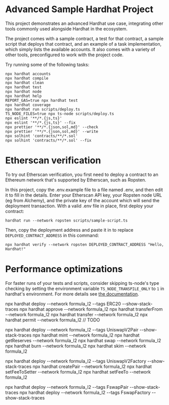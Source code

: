 # Advanced Sample Hardhat Project

This project demonstrates an advanced Hardhat use case, integrating other tools commonly used alongside Hardhat in the ecosystem.

The project comes with a sample contract, a test for that contract, a sample script that deploys that contract, and an example of a task implementation, which simply lists the available accounts. It also comes with a variety of other tools, preconfigured to work with the project code.

Try running some of the following tasks:

```shell
npx hardhat accounts
npx hardhat compile
npx hardhat clean
npx hardhat test
npx hardhat node
npx hardhat help
REPORT_GAS=true npx hardhat test
npx hardhat coverage
npx hardhat run scripts/deploy.ts
TS_NODE_FILES=true npx ts-node scripts/deploy.ts
npx eslint '**/*.{js,ts}'
npx eslint '**/*.{js,ts}' --fix
npx prettier '**/*.{json,sol,md}' --check
npx prettier '**/*.{json,sol,md}' --write
npx solhint 'contracts/**/*.sol'
npx solhint 'contracts/**/*.sol' --fix
```

# Etherscan verification

To try out Etherscan verification, you first need to deploy a contract to an Ethereum network that's supported by Etherscan, such as Ropsten.

In this project, copy the .env.example file to a file named .env, and then edit it to fill in the details. Enter your Etherscan API key, your Ropsten node URL (eg from Alchemy), and the private key of the account which will send the deployment transaction. With a valid .env file in place, first deploy your contract:

```shell
hardhat run --network ropsten scripts/sample-script.ts
```

Then, copy the deployment address and paste it in to replace `DEPLOYED_CONTRACT_ADDRESS` in this command:

```shell
npx hardhat verify --network ropsten DEPLOYED_CONTRACT_ADDRESS "Hello, Hardhat!"
```

# Performance optimizations

For faster runs of your tests and scripts, consider skipping ts-node's type checking by setting the environment variable `TS_NODE_TRANSPILE_ONLY` to `1` in hardhat's environment. For more details see [the documentation](https://hardhat.org/guides/typescript.html#performance-optimizations).

npx hardhat deploy --network formula_l2 --tags ERC20 --show-stack-traces
npx hardhat approve --network formula_l2
npx hardhat transferFrom --network formula_l2
npx hardhat transfer --network formula_l2
npx hardhat permit --network formula_l2 // TODO

npx hardhat deploy --network formula_l2 --tags UniswapV2Pair --show-stack-traces
npx hardhat mint --network formula_l2
npx hardhat getReserves --network formula_l2
npx hardhat swap --network formula_l2
npx hardhat burn --network formula_l2
npx hardhat skim --network formula_l2

npx hardhat deploy --network formula_l2 --tags UniswapV2Factory --show-stack-traces
npx hardhat createPair --network formula_l2
npx hardhat setFeeToSetter --network formula_l2
npx hardhat setFeeTo --network formula_l2

npx hardhat deploy --network formula_l2 --tags FswapPair --show-stack-traces
npx hardhat deploy --network formula_l2 --tags FswapFactory --show-stack-traces
